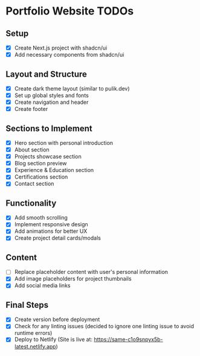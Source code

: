 # Portfolio Website TODOs

## Setup
- [x] Create Next.js project with shadcn/ui
- [x] Add necessary components from shadcn/ui

## Layout and Structure
- [x] Create dark theme layout (similar to pulik.dev)
- [x] Set up global styles and fonts
- [x] Create navigation and header
- [x] Create footer

## Sections to Implement
- [x] Hero section with personal introduction
- [x] About section
- [x] Projects showcase section
- [x] Blog section preview
- [x] Experience & Education section
- [x] Certifications section
- [x] Contact section

## Functionality
- [x] Add smooth scrolling
- [x] Implement responsive design
- [x] Add animations for better UX
- [x] Create project detail cards/modals

## Content
- [ ] Replace placeholder content with user's personal information
- [x] Add image placeholders for project thumbnails
- [x] Add social media links

## Final Steps
- [x] Create version before deployment
- [x] Check for any linting issues (decided to ignore one linting issue to avoid runtime errors)
- [x] Deploy to Netlify (Site is live at: https://same-c1o9snpyx5b-latest.netlify.app)
